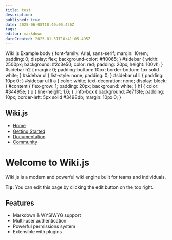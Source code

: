 ```yaml
---
title: test
description: 
published: true
date: 2025-06-08T18:40:05.436Z
tags: 
editor: markdown
dateCreated: 2025-01-31T10:41:05.495Z
---
```


  Wiki.js Example body { font-family: Arial, sans-serif; margin: 10rem; padding: 0; display: flex; background-color: #ff0065; } #sidebar { width: 2500px; background: #2c3e50; color: red; padding: 20px; height: 100vh; } #sidebar h2 { margin: 0; padding-bottom: 10px; border-bottom: 1px solid white; } #sidebar ul { list-style: none; padding: 0; } #sidebar ul li { padding: 10px 0; } #sidebar ul li a { color: white; text-decoration: none; display: block; } #content { flex-grow: 1; padding: 20px; background: white; } h1 { color: #34495e; } p { line-height: 1.6; } .info-box { background: #e7f3fe; padding: 10px; border-left: 5px solid #3498db; margin: 10px 0; }

## Wiki.js

-   [Home](#)
-   [Getting Started](#)
-   [Documentation](#)
-   [Community](#)

# Welcome to Wiki.js

Wiki.js is a modern and powerful wiki engine built for teams and individuals.

**Tip:** You can edit this page by clicking the edit button on the top right.

## Features

-   Markdown & WYSIWYG support
-   Multi-user authentication
-   Powerful permissions system
-   Extensible with plugins